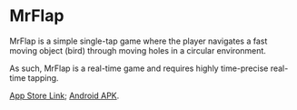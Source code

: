 # MrFlap

MrFlap is a simple single-tap game where the player navigates a fast moving object (bird) through moving holes in a circular environment.

As such, MrFlap is a real-time game and requires highly time-precise real-time tapping.

[App Store Link](https://apps.apple.com/at/app/mr-flap/id822206495); [Android APK](https://apkpure.com/de/mr-flap/com.mrflap).
